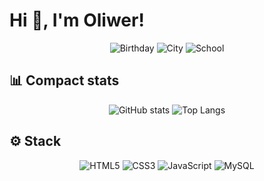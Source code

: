 <div align="center">


<h1 align="left">Hi 👋, I'm Oliwer!</h1>

<img alt="Birthday" src="https://img.shields.io/badge/🎂-V%202003-red?style=for-the-badge">
<img alt="City" src="https://img.shields.io/badge/🏠-Zielona%20Góra-brightgreen?style=for-the-badge">
<img alt="School" src="https://img.shields.io/badge/🏫-Elektronik-038cfc?style=for-the-badge">

<h2 align="left">📊 Compact stats</h2>

![GitHub stats](https://github-readme-stats.vercel.app/api?username=Guliveer&theme=radical&hide_title=true&hide_border=true&show_icons=true&include_all_commits=true&count_private=true)
![Top Langs](https://github-readme-stats.vercel.app/api/top-langs/?username=Guliveer&theme=radical&hide_border=true&langs_count=10)


<h2 align="left">⚙️ Stack</h2>

![HTML5](https://img.shields.io/badge/html5-%23E34F26.svg?style=for-the-badge&logo=html5&logoColor=white)
![CSS3](https://img.shields.io/badge/css3-%231572B6.svg?style=for-the-badge&logo=css3&logoColor=white)
![JavaScript](https://img.shields.io/badge/JavaScript-F7DF1E?style=for-the-badge&logo=javascript&logoColor=black)
![MySQL](https://img.shields.io/badge/mysql-%2300f.svg?style=for-the-badge&logo=mysql&logoColor=white)


</div>
